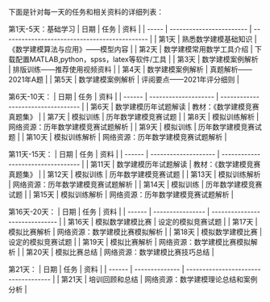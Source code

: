 下面是针对每一天的任务和相关资料的详细列表：

第1天-5天：基础学习
| 日期  | 任务                     | 资料                                          |
| ----- | ------------------------ | --------------------------------------------- |
| 第1天 | 熟悉数学建模基础知识     | 《数学建模算法与应用》——模型内容              |
| 第2天 | 数学建模常用数学工具介绍 | 下载配置MATLAB,python，spss，latex等软件/工具 |
| 第3天 | 数学建模案例解析         | 排版训练——推荐使用视频资料                    |
| 第4天 | 数学建模案例解析         | 真题解析——2021年A题                           |
| 第5天 | 数学建模案例解析         | 评阅要点——2021年评分细则                      |

第6天-10天：
| 日期   | 任务                 | 资料                               |
| ------ | -------------------- | ---------------------------------- |
| 第6天  | 数学建模历年试题解读 | 教材：《数学建模竞赛真题集》       |
| 第7天  | 模拟训练             | 历年数学建模竞赛试题               |
| 第8天  | 模拟训练解析         | 网络资源：历年数学建模竞赛试题解析 |
| 第9天  | 模拟训练             | 历年数学建模竞赛试题               |
| 第10天 | 模拟训练解析         | 网络资源：历年数学建模竞赛试题解析 |

第11天-15天：
| 日期   | 任务                 | 资料                               |
| ------ | -------------------- | ---------------------------------- |
| 第11天 | 数学建模历年试题解读 | 教材：《数学建模竞赛真题集》       |
| 第12天 | 模拟训练             | 历年数学建模竞赛试题               |
| 第13天 | 模拟训练解析         | 网络资源：历年数学建模竞赛试题解析 |
| 第14天 | 模拟训练             | 历年数学建模竞赛试题               |
| 第15天 | 模拟训练解析         | 网络资源：历年数学建模竞赛试题解析 |

第16天-20天：
| 日期   | 任务             | 资料                           |
| ------ | ---------------- | ------------------------------ |
| 第16天 | 模拟数学建模比赛 | 设定的模拟竞赛试题             |
| 第17天 | 模拟比赛解析     | 网络资源：数学建模比赛模拟解析 |
| 第18天 | 模拟数学建模比赛 | 设定的模拟竞赛试题             |
| 第19天 | 模拟比赛解析     | 网络资源：数学建模比赛模拟解析 |
| 第20天 | 模拟比赛总结     | 网络资源：数学建模比赛技巧总结 |

第21天：
| 日期   | 任务           | 资料                                 |
| ------ | -------------- | ------------------------------------ |
| 第21天 | 培训回顾和总结 | 网络资源：数学建模理论总结和案例分析 |

